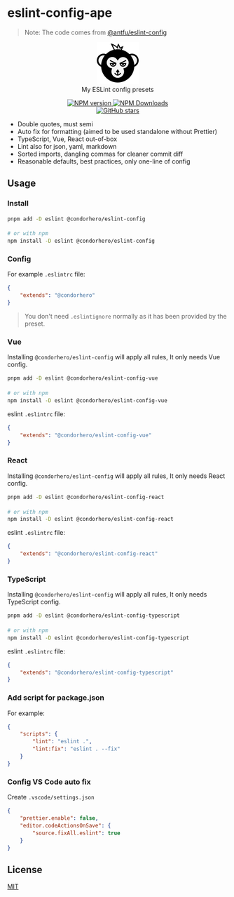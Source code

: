 # eslint-config-ape

> Note: The code comes from [@antfu/eslint-config](https://github.com/antfu/eslint-config)

<p align="center">
    <a href="https://github.com/condorheroblog/eslint-config-ape">
      <img src="./ape.svg" alt="APE LOGO">
    </a>
    <br />
    My ESLint config presets
</p>


<p align="center">
    <a href="https://www.npmjs.com/package/@condorhero/eslint-config" target="__blank">
        <img src="https://img.shields.io/npm/v/@condorhero/eslint-config?color=a1b858&label=" alt="NPM version">
    </a>
    <a href="https://www.npmjs.com/package/@condorhero/eslint-config" target="__blank">
        <img alt="NPM Downloads" src="https://img.shields.io/npm/dm/@condorhero/eslint-config?color=50a36f&label=">
    </a>
    <br />
    <a href="https://github.com/condorheroblog/eslint-config-ape" target="__blank">
        <img src="https://img.shields.io/github/stars/condorheroblog/eslint-config-ape?style=social" alt="GitHub stars" />
    </a>
</p>


- Double quotes, must semi
- Auto fix for formatting (aimed to be used standalone without Prettier)
- TypeScript, Vue, React out-of-box
- Lint also for json, yaml, markdown
- Sorted imports, dangling commas for cleaner commit diff
- Reasonable defaults, best practices, only one-line of config

## Usage

### Install

```bash
pnpm add -D eslint @condorhero/eslint-config

# or with npm
npm install -D eslint @condorhero/eslint-config
```

### Config

For example `.eslintrc` file:

```json
{
	"extends": "@condorhero"
}
```

> You don't need `.eslintignore` normally as it has been provided by the preset.

### Vue

Installing `@condorhero/eslint-config` will apply all rules, It only needs Vue config.

```bash
pnpm add -D eslint @condorhero/eslint-config-vue

# or with npm
npm install -D eslint @condorhero/eslint-config-vue
```

eslint `.eslintrc` file:

```json
{
	"extends": "@condorhero/eslint-config-vue"
}
```
### React

Installing `@condorhero/eslint-config` will apply all rules, It only needs React config.

```bash
pnpm add -D eslint @condorhero/eslint-config-react

# or with npm
npm install -D eslint @condorhero/eslint-config-react
```

eslint `.eslintrc` file:

```json
{
	"extends": "@condorhero/eslint-config-react"
}
```

### TypeScript

Installing `@condorhero/eslint-config` will apply all rules, It only needs TypeScript config.

```bash
pnpm add -D eslint @condorhero/eslint-config-typescript

# or with npm
npm install -D eslint @condorhero/eslint-config-typescript
```

eslint `.eslintrc` file:

```json
{
	"extends": "@condorhero/eslint-config-typescript"
}
```

### Add script for package.json

For example:

```json
{
	"scripts": {
		"lint": "eslint .",
		"lint:fix": "eslint . --fix"
	}
}
```

### Config VS Code auto fix

Create `.vscode/settings.json`

```json
{
	"prettier.enable": false,
	"editor.codeActionsOnSave": {
		"source.fixAll.eslint": true
	}
}
```
## License

[MIT](./LICENSE)